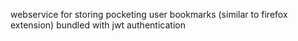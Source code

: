 webservice for storing pocketing user bookmarks (similar to firefox extension)
bundled with jwt authentication
